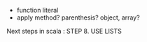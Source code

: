 - function literal
- apply method? parenthesis? object, array?

Next steps in scala : STEP 8. USE LISTS
